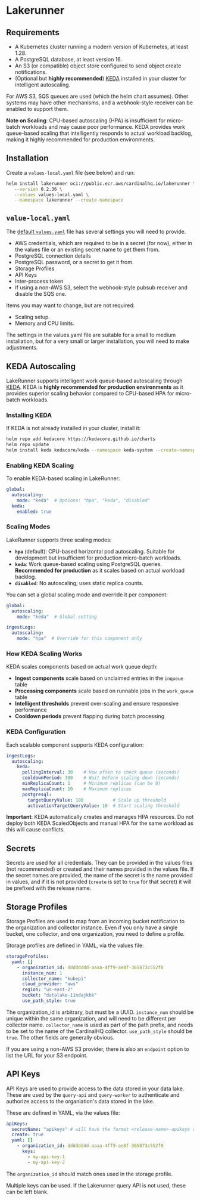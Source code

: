 # Lakerunner

## Requirements

* A Kubernetes cluster running a modern version of Kubernetes, at least 1.28.
* A PostgreSQL database, at least version 16.
* An S3 (or compatible) object store configured to send object create notifications.
* (Optional but **highly recommended**) [KEDA](https://keda.sh/) installed in your cluster for intelligent autoscaling.

For AWS S3, SQS queues are used (which the helm chart assumes).  Other systems may have
other mechanisms, and a webhook-style receiver can be enabled to support them.

**Note on Scaling**: CPU-based autoscaling (HPA) is insufficient for micro-batch workloads and may cause poor performance. KEDA provides work queue-based scaling that intelligently responds to actual workload backlog, making it highly recommended for production environments.

## Installation

Create a `values-local.yaml` file (see below) and run:

```sh
helm install lakerunner oci://public.ecr.aws/cardinalhq.io/lakerunner \
   --version 0.2.36 \
   --values values-local.yaml \
   --namespace lakerunner --create-namespace
```

## `value-local.yaml`

The [default `values.yaml`](https://github.com/cardinalhq/charts/blob/main/lakerunner/values.yaml) file has several settings you will need to provide.

* AWS credentials, which are required to be in a secret (for now), either in the values file or an existing secret name to get them from.
* PostgreSQL connection details
* PostgreSQL password, or a secret to get it from.
* Storage Profiles
* API Keys
* Inter-process token
* If using a non-AWS S3, select the webhook-style pubsub receiver and disable the SQS one.

Items you may want to change, but are not required:

* Scaling setup.
* Memory and CPU limits.

The settings in the values.yaml file are suitable for a small to medium installation,
but for a very small or larger installation, you will need to make adjustments.

## KEDA Autoscaling

LakeRunner supports intelligent work queue-based autoscaling through [KEDA](https://keda.sh/). KEDA is **highly recommended for production environments** as it provides superior scaling behavior compared to CPU-based HPA for micro-batch workloads.

### Installing KEDA

If KEDA is not already installed in your cluster, install it:

```bash
helm repo add kedacore https://kedacore.github.io/charts
helm repo update
helm install keda kedacore/keda --namespace keda-system --create-namespace
```

### Enabling KEDA Scaling

To enable KEDA-based scaling in LakeRunner:

```yaml
global:
  autoscaling:
    mode: "keda"  # Options: "hpa", "keda", "disabled"
  keda:
    enabled: true
```

### Scaling Modes

LakeRunner supports three scaling modes:

- **`hpa`** (default): CPU-based horizontal pod autoscaling. Suitable for development but insufficient for production micro-batch workloads.
- **`keda`**: Work queue-based scaling using PostgreSQL queries. **Recommended for production** as it scales based on actual workload backlog.
- **`disabled`**: No autoscaling; uses static replica counts.

You can set a global scaling mode and override it per component:

```yaml
global:
  autoscaling:
    mode: "keda"  # Global setting

ingestLogs:
  autoscaling:
    mode: "hpa"  # Override for this component only
```

### How KEDA Scaling Works

KEDA scales components based on actual work queue depth:

- **Ingest components** scale based on unclaimed entries in the `inqueue` table
- **Processing components** scale based on runnable jobs in the `work_queue` table  
- **Intelligent thresholds** prevent over-scaling and ensure responsive performance
- **Cooldown periods** prevent flapping during batch processing

### KEDA Configuration

Each scalable component supports KEDA configuration:

```yaml
ingestLogs:
  autoscaling:
    keda:
      pollingInterval: 30    # How often to check queue (seconds)
      cooldownPeriod: 300    # Wait before scaling down (seconds)
      minReplicaCount: 1     # Minimum replicas (can be 0)
      maxReplicaCount: 10    # Maximum replicas
      postgresql:
        targetQueryValue: 100           # Scale up threshold
        activationTargetQueryValue: 10  # Start scaling threshold
```

**Important**: KEDA automatically creates and manages HPA resources. Do not deploy both KEDA ScaledObjects and manual HPA for the same workload as this will cause conflicts.

## Secrets

Secrets are used for all credentials.  They can be provided in the values files (not recommended) or
created and their names provided in the values file.  If the secret names are provided, the name of
the secret is the name provided in values, and if it is not provided (`create` is set to `true` for that
secret) it will be prefixed with the release name.

## Storage Profiles

Storage Profiles are used to map from an incoming bucket notification to the organization
and collector instance.  Even if you only have a single bucket, one collector, and one
organization, you need to define a profile.

Storage profiles are defined in YAML, via the values file:

```yaml
storageProfiles:
  yaml: []
    - organization_id: dddddddd-aaaa-4ff9-ae8f-365873c552f0
      instance_num: 1
      collector_name: "kubepi"
      cloud_provider: "aws"
      region: "us-east-2"
      bucket: "datalake-11ndajkhk"
      use_path_style: true
```

The organization_id is arbitrary, but must be a UUID.
`instance_num` should be unique within the same organization, and will need to be different per collector name.
`collector_name` is used as part of the path prefix, and needs to be set to the name of the CardinalHQ collector.
`use_path_style` should be `true`.
The other fields are generally obvious.

If you are using a non-AWS S3 provider, there is also an `endpoint` option to list the URL for your S3
endpoint.

## API Keys

API Keys are used to provide access to the data stored in your data lake.  These
are used by the `query-api` and `query-worker` to authenticate and authorize
access to the organiation's data stored in the lake.

These are defined in YAML, via the values file:

```yaml
apiKeys:
  secretName: "apikeys" # will have the format <release-name>-apikeys once deployed
  create: true
  yaml: []
    - organization_id: dddddddd-aaaa-4ff9-ae8f-365873c552f0
      keys:
        - my-api-key-1
        - my-api-key-2
```

The `organization_id` should match ones used in the storage profile.

Multiple keys can be used.  If the Lakerunner query API is not used, these can be left blank.
